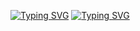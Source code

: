 [![Typing SVG](https://readme-typing-svg.demolab.com?font=Fira+Code&pause=1000&color=000000&width=435&lines=HELLO+EVERYONE!!!;Welcome+to+my+GitHub+Profile)](https://git.io/typing-svg)
<a href="https://git.io/typing-svg"><img src="https://readme-typing-svg.demolab.com?font=Fira+Code&pause=1000&color=000000&width=435&lines=HELLO+EVERYONE!!!;Welcome+to+my+GitHub+Profile" alt="Typing SVG" /></a>
